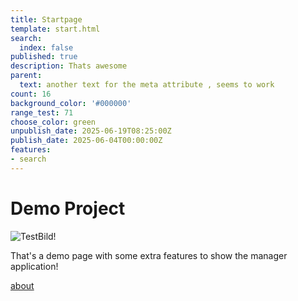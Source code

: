 ```yaml
---
title: Startpage
template: start.html
search:
  index: false
published: true
description: Thats awesome
parent:
  text: another text for the meta attribute , seems to work
count: 16
background_color: '#000000'
range_test: 71
choose_color: green
unpublish_date: 2025-06-19T08:25:00Z
publish_date: 2025-06-04T00:00:00Z
features:
- search
---
```


# Demo Project

![TestBild!](/media/images/test.jpg?format=small)

That's a demo page with some extra features to show the manager application!


[about](/about)
